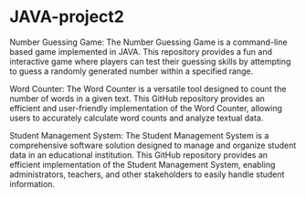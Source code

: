 # JAVA-project2
Number Guessing Game: 
The Number Guessing Game is a command-line based game implemented in JAVA. This repository provides a fun and interactive game where players can test their guessing skills by attempting to guess a randomly generated number within a specified range.

Word Counter:
The Word Counter is a versatile tool designed to count the number of words in a given text. This GitHub repository provides an efficient and user-friendly implementation of the Word Counter, allowing users to accurately calculate word counts and analyze textual data.

Student Management System: 
The Student Management System is a comprehensive software solution designed to manage and organize student data in an educational institution. This GitHub repository provides an efficient implementation of the Student Management System, enabling administrators, teachers, and other stakeholders to easily handle student information.
